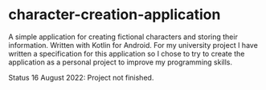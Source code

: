 # character-creation-application
A simple application for creating fictional characters and storing their information.
Written with Kotlin for Android.
For my university project I have written a specification for this application so I chose to try to create the application 
as a personal project to improve my programming skills.

Status 16 August 2022: Project not finished.
